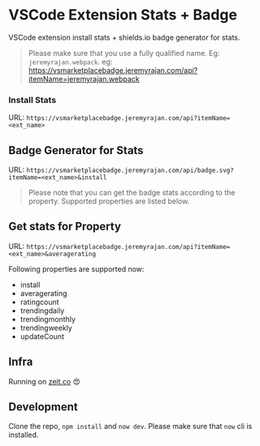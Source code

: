 # VSCode Extension Stats + Badge

VSCode extension install stats + shields.io badge generator for stats.

> Please make sure that you use a fully qualified name. Eg: `jeremyrajan.webpack`.
eg: https://vsmarketplacebadge.jeremyrajan.com/api?itemName=jeremyrajan.webpack

### Install Stats
URL: `https://vsmarketplacebadge.jeremyrajan.com/api?itemName=<ext_name>`

## Badge Generator for Stats
URL: `https://vsmarketplacebadge.jeremyrajan.com/api/badge.svg?itemName=<ext_name>&install`

> Please note that you can get the badge stats according to the property. Supported properties are listed below.

## Get stats for Property
URL: `https://vsmarketplacebadge.jeremyrajan.com/api?itemName=<ext_name>&averagerating`

Following properties are supported now:
* install
* averagerating
* ratingcount
* trendingdaily
* trendingmonthly
* trendingweekly
* updateCount

## Infra
Running on [zeit.co](https://zeit.co/home) :heart_eyes:

## Development
Clone the repo, `npm install` and `now dev`. Please make sure that `now` cli is installed.
